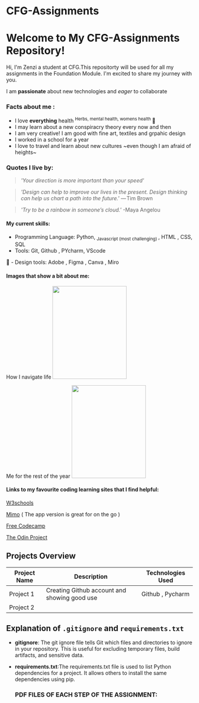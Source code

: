 # CFG-Assignments
# Welcome to My CFG-Assignments Repository!
Hi, I'm Zenzi a student at CFG.This repositorty will be used for all my assignments in the Foundation Module. I'm excited to share my journey with you. 

  I am **passionate** about new technologies and _eager_ to collaborate

  ### Facts about me :
  * I love **everything** health <sup> Herbs, mental health, womens health </sup> 🌿
  * I may learn about a new conspiracry theory every now and then
  * I am very creative! I am good with fine art, textiles and grpahic design
  * I worked in a school for a year
  * I love to travel and learn about new cultures ~even though I am afraid of heights~

 ### Quotes I live by:
> *'Your direction is more important than your speed'*

> *'Design can help to improve our lives in the present. Design thinking can help us chart a path into the future.'*
— Tim Brown

> *'Try to be a rainbow in someone’s cloud.'* -Maya Angelou

  
  #### My current skills:
- Programming Language: Python, <sub> Javascript (most challenging) </sub> , HTML , CSS, SQL 
- Tools: Git, Github , PYcharm, VScode
  
🎨 - Design tools: Adobe , Figma ,  Canva , Miro

#### Images that show a bit about me: 

How I navigate life <img src="https://github.com/user-attachments/assets/c4ae8ec1-f5f5-4844-96b9-9a1a18d4667e" width="200" height="250" />

Me for the rest of the year <img src="https://github.com/user-attachments/assets/7fe9eaf3-4ce7-4cdd-a061-9aa7f52011c1" width="200" height="250" />

#### Links to my favourite coding learning sites that I find helpful:
<a href="https://www.w3schools.com/">W3schools</a>

<a href="https://mimo.org/">Mimo</a> ( The app version is great for on the go )

<a href="https://www.freecodecamp.org/">Free Codecamp</a>

<a href="https://www.theodinproject.com/">The Odin Project</a> 

  
## Projects Overview

| Project Name | Description                                  | Technologies Used               |
|--------------|----------------------------------------------|---------------------------------|
| Project 1    | Creating Github account and showing good use | Github , Pycharm                |
| Project 2    |                                              |







## Explanation of `.gitignore` and `requirements.txt`

- **gitignore**: The git ignore file tells Git which files and directories to ignore in your repository. This is useful for excluding temporary files, build artifacts, and sensitive data.

- **requirements.txt**:The requirements.txt file is used to list Python dependencies for a project. It allows others to install the same dependencies using pip.

  ### PDF FILES OF EACH STEP OF THE ASSIGNMENT:



